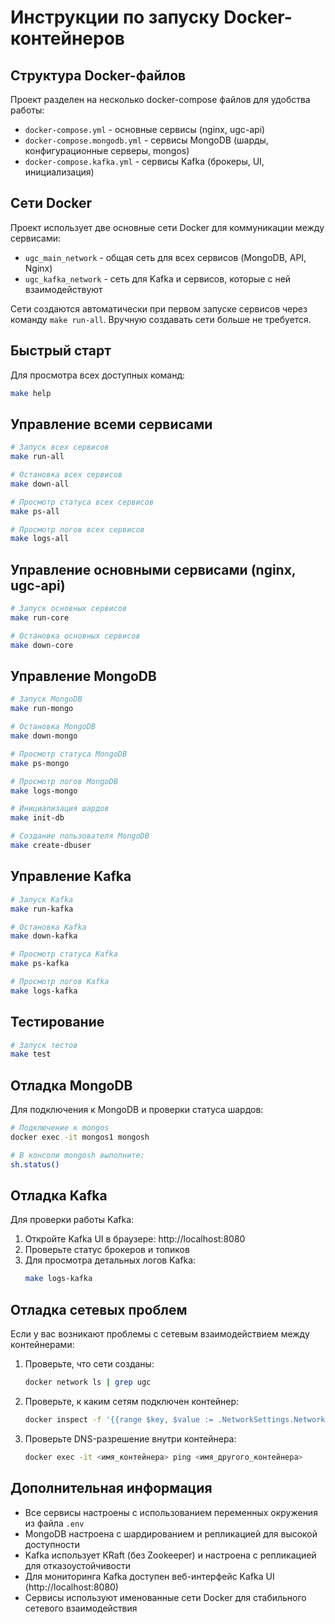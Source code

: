 # Инструкции по запуску Docker-контейнеров

## Структура Docker-файлов

Проект разделен на несколько docker-compose файлов для удобства работы:

- `docker-compose.yml` - основные сервисы (nginx, ugc-api)
- `docker-compose.mongodb.yml` - сервисы MongoDB (шарды, конфигурационные серверы, mongos)
- `docker-compose.kafka.yml` - сервисы Kafka (брокеры, UI, инициализация)

## Сети Docker

Проект использует две основные сети Docker для коммуникации между сервисами:

- `ugc_main_network` - общая сеть для всех сервисов (MongoDB, API, Nginx)
- `ugc_kafka_network` - сеть для Kafka и сервисов, которые с ней взаимодействуют

Сети создаются автоматически при первом запуске сервисов через команду `make run-all`. Вручную создавать сети больше не требуется.

## Быстрый старт

Для просмотра всех доступных команд:

```bash
make help
```

## Управление всеми сервисами

```bash
# Запуск всех сервисов
make run-all

# Остановка всех сервисов
make down-all

# Просмотр статуса всех сервисов
make ps-all

# Просмотр логов всех сервисов
make logs-all
```

## Управление основными сервисами (nginx, ugc-api)

```bash
# Запуск основных сервисов
make run-core

# Остановка основных сервисов
make down-core
```

## Управление MongoDB

```bash
# Запуск MongoDB
make run-mongo

# Остановка MongoDB
make down-mongo

# Просмотр статуса MongoDB
make ps-mongo

# Просмотр логов MongoDB
make logs-mongo

# Инициализация шардов
make init-db

# Создание пользователя MongoDB
make create-dbuser
```

## Управление Kafka

```bash
# Запуск Kafka
make run-kafka

# Остановка Kafka
make down-kafka

# Просмотр статуса Kafka
make ps-kafka

# Просмотр логов Kafka
make logs-kafka
```

## Тестирование

```bash
# Запуск тестов
make test
```

## Отладка MongoDB

Для подключения к MongoDB и проверки статуса шардов:

```bash
# Подключение к mongos
docker exec -it mongos1 mongosh

# В консоли mongosh выполните:
sh.status()
```

## Отладка Kafka

Для проверки работы Kafka:

1. Откройте Kafka UI в браузере: http://localhost:8080
2. Проверьте статус брокеров и топиков
3. Для просмотра детальных логов Kafka:
   ```bash
   make logs-kafka
   ```

## Отладка сетевых проблем

Если у вас возникают проблемы с сетевым взаимодействием между контейнерами:

1. Проверьте, что сети созданы:

   ```bash
   docker network ls | grep ugc
   ```

2. Проверьте, к каким сетям подключен контейнер:

   ```bash
   docker inspect -f '{{range $key, $value := .NetworkSettings.Networks}}{{$key}} {{end}}' <имя_контейнера>
   ```

3. Проверьте DNS-разрешение внутри контейнера:

   ```bash
   docker exec -it <имя_контейнера> ping <имя_другого_контейнера>
   ```

## Дополнительная информация

- Все сервисы настроены с использованием переменных окружения из файла `.env`
- MongoDB настроена с шардированием и репликацией для высокой доступности
- Kafka использует KRaft (без Zookeeper) и настроена с репликацией для отказоустойчивости
- Для мониторинга Kafka доступен веб-интерфейс Kafka UI (http://localhost:8080)
- Сервисы используют именованные сети Docker для стабильного сетевого взаимодействия
